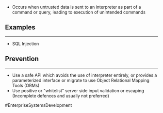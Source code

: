 - Occurs when untrusted data is sent to an interpreter as part of a command or query, leading to execution of unintended commands

## Examples
---
- SQL Injection

## Prevention
---
- Use a safe API which avoids the use of interpreter entirely, or provides a parameterized interface or migrate to use Object Relational Mapping Tools (ORMs)
- Use positive or "whitelist" server side input validation or escaping (Incomplete defences and usually not preferred)

#EnterpriseSystemsDevelopment 